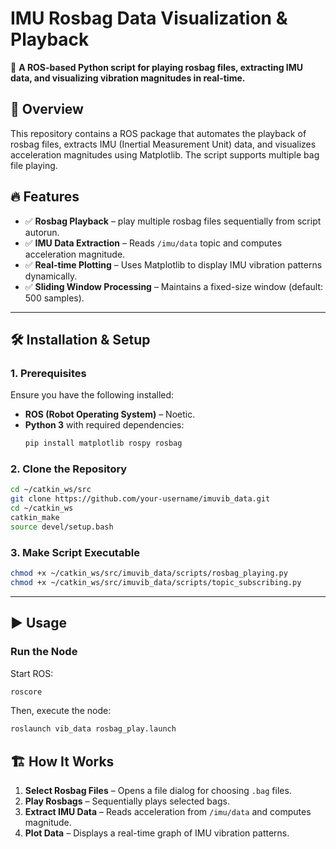 # IMU Rosbag Data Visualization & Playback

📌 **A ROS-based Python script for playing rosbag files, extracting IMU data, and visualizing vibration magnitudes in real-time.**

## 🚀 Overview
This repository contains a ROS package that automates the playback of rosbag files, extracts IMU (Inertial Measurement Unit) data, and visualizes acceleration magnitudes using Matplotlib. The script supports multiple bag file playing.

## 🔥 Features
- ✅ **Rosbag Playback** –  play multiple rosbag files sequentially from script autorun.
- ✅ **IMU Data Extraction** – Reads `/imu/data` topic and computes acceleration magnitude.
- ✅ **Real-time Plotting** – Uses Matplotlib to display IMU vibration patterns dynamically.
- ✅ **Sliding Window Processing** – Maintains a fixed-size window (default: 500 samples).
---

## 🛠 Installation & Setup

### **1. Prerequisites**
Ensure you have the following installed:
- **ROS (Robot Operating System)** – Noetic.
- **Python 3** with required dependencies:
  ```bash
  pip install matplotlib rospy rosbag
  ```

### **2. Clone the Repository**
```bash
cd ~/catkin_ws/src
git clone https://github.com/your-username/imuvib_data.git
cd ~/catkin_ws
catkin_make
source devel/setup.bash
```

### **3. Make Script Executable**
```bash
chmod +x ~/catkin_ws/src/imuvib_data/scripts/rosbag_playing.py
chmod +x ~/catkin_ws/src/imuvib_data/scripts/topic_subscribing.py
```

---

## ▶️ Usage
### **Run the Node**
Start ROS:
```bash
roscore
```
Then, execute the node:
```bash
roslaunch vib_data rosbag_play.launch 
```



## 🏗 How It Works
1. **Select Rosbag Files** – Opens a file dialog for choosing `.bag` files.
2. **Play Rosbags** – Sequentially plays selected bags.
3. **Extract IMU Data** – Reads acceleration from `/imu/data` and computes magnitude.
4. **Plot Data** – Displays a real-time graph of IMU vibration patterns.


